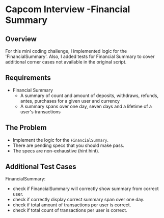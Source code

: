 # Capcom Interview -Financial Summary

## Overview
 For this mini coding challenge, I implemented logic for the 'FinancialSummary'. Also, I added tests for Financial Summary to cover additional corner cases not available in the original script.
 
## Requirements
- Financial Summary
    - A summary of count and amount of deposits, withdraws, refunds, antes, purchases for a given user and currency
    - A summary spans over one day, seven days and a lifetime of a user's transactions

## The Problem
- Implement the logic for the `FinancialSummary`.
- There are pending specs that you should make pass.
- The specs are non-exhaustive (hint hint).

## Additional Test Cases
FinancialSummary:
 - check if FinancialSummary will correctly show summary from correct user.
 - check if correctly display correct summary span over one day.
 - check if total amount of transactions per user is correct.
 - check if total count of transactions per user is correct.


